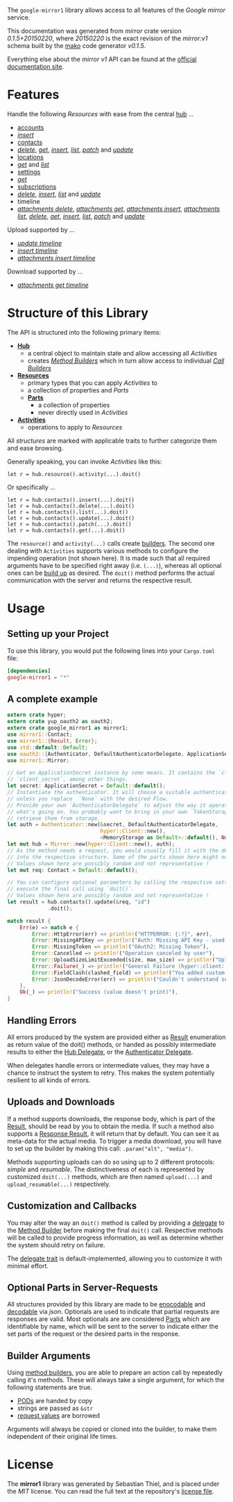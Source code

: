 <!---
DO NOT EDIT !
This file was generated automatically from 'src/mako/api/README.md.mako'
DO NOT EDIT !
-->
The `google-mirror1` library allows access to all features of the *Google mirror* service.

This documentation was generated from *mirror* crate version *0.1.5+20150220*, where *20150220* is the exact revision of the *mirror:v1* schema built by the [mako](http://www.makotemplates.org/) code generator *v0.1.5*.

Everything else about the *mirror* *v1* API can be found at the
[official documentation site](https://developers.google.com/glass).
# Features

Handle the following *Resources* with ease from the central [hub](http://byron.github.io/google-apis-rs/google_mirror1/struct.Mirror.html) ... 

* [accounts](http://byron.github.io/google-apis-rs/google_mirror1/struct.Account.html)
 * [*insert*](http://byron.github.io/google-apis-rs/google_mirror1/struct.AccountInsertCall.html)
* [contacts](http://byron.github.io/google-apis-rs/google_mirror1/struct.Contact.html)
 * [*delete*](http://byron.github.io/google-apis-rs/google_mirror1/struct.ContactDeleteCall.html), [*get*](http://byron.github.io/google-apis-rs/google_mirror1/struct.ContactGetCall.html), [*insert*](http://byron.github.io/google-apis-rs/google_mirror1/struct.ContactInsertCall.html), [*list*](http://byron.github.io/google-apis-rs/google_mirror1/struct.ContactListCall.html), [*patch*](http://byron.github.io/google-apis-rs/google_mirror1/struct.ContactPatchCall.html) and [*update*](http://byron.github.io/google-apis-rs/google_mirror1/struct.ContactUpdateCall.html)
* [locations](http://byron.github.io/google-apis-rs/google_mirror1/struct.Location.html)
 * [*get*](http://byron.github.io/google-apis-rs/google_mirror1/struct.LocationGetCall.html) and [*list*](http://byron.github.io/google-apis-rs/google_mirror1/struct.LocationListCall.html)
* [settings](http://byron.github.io/google-apis-rs/google_mirror1/struct.Setting.html)
 * [*get*](http://byron.github.io/google-apis-rs/google_mirror1/struct.SettingGetCall.html)
* [subscriptions](http://byron.github.io/google-apis-rs/google_mirror1/struct.Subscription.html)
 * [*delete*](http://byron.github.io/google-apis-rs/google_mirror1/struct.SubscriptionDeleteCall.html), [*insert*](http://byron.github.io/google-apis-rs/google_mirror1/struct.SubscriptionInsertCall.html), [*list*](http://byron.github.io/google-apis-rs/google_mirror1/struct.SubscriptionListCall.html) and [*update*](http://byron.github.io/google-apis-rs/google_mirror1/struct.SubscriptionUpdateCall.html)
* timeline
 * [*attachments delete*](http://byron.github.io/google-apis-rs/google_mirror1/struct.TimelineAttachmentDeleteCall.html), [*attachments get*](http://byron.github.io/google-apis-rs/google_mirror1/struct.TimelineAttachmentGetCall.html), [*attachments insert*](http://byron.github.io/google-apis-rs/google_mirror1/struct.TimelineAttachmentInsertCall.html), [*attachments list*](http://byron.github.io/google-apis-rs/google_mirror1/struct.TimelineAttachmentListCall.html), [*delete*](http://byron.github.io/google-apis-rs/google_mirror1/struct.TimelineDeleteCall.html), [*get*](http://byron.github.io/google-apis-rs/google_mirror1/struct.TimelineGetCall.html), [*insert*](http://byron.github.io/google-apis-rs/google_mirror1/struct.TimelineInsertCall.html), [*list*](http://byron.github.io/google-apis-rs/google_mirror1/struct.TimelineListCall.html), [*patch*](http://byron.github.io/google-apis-rs/google_mirror1/struct.TimelinePatchCall.html) and [*update*](http://byron.github.io/google-apis-rs/google_mirror1/struct.TimelineUpdateCall.html)


Upload supported by ...

* [*update timeline*](http://byron.github.io/google-apis-rs/google_mirror1/struct.TimelineUpdateCall.html)
* [*insert timeline*](http://byron.github.io/google-apis-rs/google_mirror1/struct.TimelineInsertCall.html)
* [*attachments insert timeline*](http://byron.github.io/google-apis-rs/google_mirror1/struct.TimelineAttachmentInsertCall.html)

Download supported by ...

* [*attachments get timeline*](http://byron.github.io/google-apis-rs/google_mirror1/struct.TimelineAttachmentGetCall.html)



# Structure of this Library

The API is structured into the following primary items:

* **[Hub](http://byron.github.io/google-apis-rs/google_mirror1/struct.Mirror.html)**
    * a central object to maintain state and allow accessing all *Activities*
    * creates [*Method Builders*](http://byron.github.io/google-apis-rs/google_mirror1/trait.MethodsBuilder.html) which in turn
      allow access to individual [*Call Builders*](http://byron.github.io/google-apis-rs/google_mirror1/trait.CallBuilder.html)
* **[Resources](http://byron.github.io/google-apis-rs/google_mirror1/trait.Resource.html)**
    * primary types that you can apply *Activities* to
    * a collection of properties and *Parts*
    * **[Parts](http://byron.github.io/google-apis-rs/google_mirror1/trait.Part.html)**
        * a collection of properties
        * never directly used in *Activities*
* **[Activities](http://byron.github.io/google-apis-rs/google_mirror1/trait.CallBuilder.html)**
    * operations to apply to *Resources*

All *structures* are marked with applicable traits to further categorize them and ease browsing.

Generally speaking, you can invoke *Activities* like this:

```Rust,ignore
let r = hub.resource().activity(...).doit()
```

Or specifically ...

```ignore
let r = hub.contacts().insert(...).doit()
let r = hub.contacts().delete(...).doit()
let r = hub.contacts().list(...).doit()
let r = hub.contacts().update(...).doit()
let r = hub.contacts().patch(...).doit()
let r = hub.contacts().get(...).doit()
```

The `resource()` and `activity(...)` calls create [builders][builder-pattern]. The second one dealing with `Activities` 
supports various methods to configure the impending operation (not shown here). It is made such that all required arguments have to be 
specified right away (i.e. `(...)`), whereas all optional ones can be [build up][builder-pattern] as desired.
The `doit()` method performs the actual communication with the server and returns the respective result.

# Usage

## Setting up your Project

To use this library, you would put the following lines into your `Cargo.toml` file:

```toml
[dependencies]
google-mirror1 = "*"
```

## A complete example

```Rust
extern crate hyper;
extern crate yup_oauth2 as oauth2;
extern crate google_mirror1 as mirror1;
use mirror1::Contact;
use mirror1::{Result, Error};
use std::default::Default;
use oauth2::{Authenticator, DefaultAuthenticatorDelegate, ApplicationSecret, MemoryStorage};
use mirror1::Mirror;

// Get an ApplicationSecret instance by some means. It contains the `client_id` and 
// `client_secret`, among other things.
let secret: ApplicationSecret = Default::default();
// Instantiate the authenticator. It will choose a suitable authentication flow for you, 
// unless you replace  `None` with the desired Flow.
// Provide your own `AuthenticatorDelegate` to adjust the way it operates and get feedback about 
// what's going on. You probably want to bring in your own `TokenStorage` to persist tokens and
// retrieve them from storage.
let auth = Authenticator::new(&secret, DefaultAuthenticatorDelegate,
                              hyper::Client::new(),
                              <MemoryStorage as Default>::default(), None);
let mut hub = Mirror::new(hyper::Client::new(), auth);
// As the method needs a request, you would usually fill it with the desired information
// into the respective structure. Some of the parts shown here might not be applicable !
// Values shown here are possibly random and not representative !
let mut req: Contact = Default::default();

// You can configure optional parameters by calling the respective setters at will, and
// execute the final call using `doit()`.
// Values shown here are possibly random and not representative !
let result = hub.contacts().update(&req, "id")
             .doit();

match result {
    Err(e) => match e {
        Error::HttpError(err) => println!("HTTPERROR: {:?}", err),
        Error::MissingAPIKey => println!("Auth: Missing API Key - used if there are no scopes"),
        Error::MissingToken => println!("OAuth2: Missing Token"),
        Error::Cancelled => println!("Operation canceled by user"),
        Error::UploadSizeLimitExceeded(size, max_size) => println!("Upload size too big: {} of {}", size, max_size),
        Error::Failure(_) => println!("General Failure (hyper::client::Response doesn't print)"),
        Error::FieldClash(clashed_field) => println!("You added custom parameter which is part of builder: {:?}", clashed_field),
        Error::JsonDecodeError(err) => println!("Couldn't understand server reply - maybe API needs update: {:?}", err),
    },
    Ok(_) => println!("Success (value doesn't print)"),
}

```
## Handling Errors

All errors produced by the system are provided either as [Result](http://byron.github.io/google-apis-rs/google_mirror1/enum.Result.html) enumeration as return value of 
the doit() methods, or handed as possibly intermediate results to either the 
[Hub Delegate](http://byron.github.io/google-apis-rs/google_mirror1/trait.Delegate.html), or the [Authenticator Delegate](http://byron.github.io/google-apis-rs/google_mirror1/../yup-oauth2/trait.AuthenticatorDelegate.html).

When delegates handle errors or intermediate values, they may have a chance to instruct the system to retry. This 
makes the system potentially resilient to all kinds of errors.

## Uploads and Downloads
If a method supports downloads, the response body, which is part of the [Result](http://byron.github.io/google-apis-rs/google_mirror1/enum.Result.html), should be
read by you to obtain the media.
If such a method also supports a [Response Result](http://byron.github.io/google-apis-rs/google_mirror1/trait.ResponseResult.html), it will return that by default.
You can see it as meta-data for the actual media. To trigger a media download, you will have to set up the builder by making
this call: `.param("alt", "media")`.

Methods supporting uploads can do so using up to 2 different protocols: 
*simple* and *resumable*. The distinctiveness of each is represented by customized 
`doit(...)` methods, which are then named `upload(...)` and `upload_resumable(...)` respectively.

## Customization and Callbacks

You may alter the way an `doit()` method is called by providing a [delegate](http://byron.github.io/google-apis-rs/google_mirror1/trait.Delegate.html) to the 
[Method Builder](http://byron.github.io/google-apis-rs/google_mirror1/trait.CallBuilder.html) before making the final `doit()` call. 
Respective methods will be called to provide progress information, as well as determine whether the system should 
retry on failure.

The [delegate trait](http://byron.github.io/google-apis-rs/google_mirror1/trait.Delegate.html) is default-implemented, allowing you to customize it with minimal effort.

## Optional Parts in Server-Requests

All structures provided by this library are made to be [enocodable](http://byron.github.io/google-apis-rs/google_mirror1/trait.RequestValue.html) and 
[decodable](http://byron.github.io/google-apis-rs/google_mirror1/trait.ResponseResult.html) via *json*. Optionals are used to indicate that partial requests are responses 
are valid.
Most optionals are are considered [Parts](http://byron.github.io/google-apis-rs/google_mirror1/trait.Part.html) which are identifiable by name, which will be sent to 
the server to indicate either the set parts of the request or the desired parts in the response.

## Builder Arguments

Using [method builders](http://byron.github.io/google-apis-rs/google_mirror1/trait.CallBuilder.html), you are able to prepare an action call by repeatedly calling it's methods.
These will always take a single argument, for which the following statements are true.

* [PODs][wiki-pod] are handed by copy
* strings are passed as `&str`
* [request values](http://byron.github.io/google-apis-rs/google_mirror1/trait.RequestValue.html) are borrowed

Arguments will always be copied or cloned into the builder, to make them independent of their original life times.

[wiki-pod]: http://en.wikipedia.org/wiki/Plain_old_data_structure
[builder-pattern]: http://en.wikipedia.org/wiki/Builder_pattern
[google-go-api]: https://github.com/google/google-api-go-client

# License
The **mirror1** library was generated by Sebastian Thiel, and is placed 
under the *MIT* license.
You can read the full text at the repository's [license file][repo-license].

[repo-license]: https://github.com/Byron/google-apis-rs/LICENSE.md
